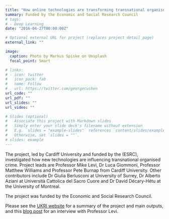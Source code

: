 ```yaml
---
title: "How online technologies are transforming transnational organised crime (Cyber-TNOC)"
summary: Funded by the Economic and Social Research Council
# tags:
# - Deep Learning
date: "2016-04-27T00:00:00Z"

# Optional external URL for project (replaces project detail page)
external_link: ""

image:
  caption: Photo by Markus Spiske on Unsplash
  focal_point: Smart

# links:
# - icon: twitter
#   icon_pack: fab
#   name: Follow
#   url: https://twitter.com/georgecushen
url_code: ""
url_pdf: ""
url_slides: ""
url_video: ""

# Slides (optional)
#   Associate this project with Markdown slides
#   Simply enter your slide deck's filename without extension
#   E.g. `slides = "example-slides"` references `content/slides/example-slides.md`
#   Otherwise, set `slides = ""`.
# slides: example
---
```


The project, led by Cardiff University and funded by the  (ESRC), investigated how new technologies are influencing transnational organised crime. Project leads are Professor Mike Levi, Dr Luca Giommoni, Professor Matthew Williams and Professor Pete Burnap from Cardiff University. Other contributors include Dr Giulia Berlusconi at University of Surrey, Dr Alberto Aziani at Università Cattolica del Sacro Cuore and Dr David Décary-Hétu at the University of Montreal.

The project was funded by the Economic and Social Research Council.

Please see the [UKRI website](https://gtr.ukri.org/projects?ref=ES%2FS008853%2F1#/tabOverview) for a summary of the project and main outputs, and this [blog post](https://www.paccsresearch.org.uk/blog/cyber-tnoc/) for an interview with Professor Levi.
